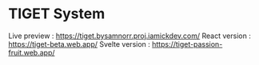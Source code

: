 # TIGET System

Live preview : https://tiget.bysamnorr.proj.iamickdev.com/
React version : https://tiget-beta.web.app/
Svelte version : https://tiget-passion-fruit.web.app/
